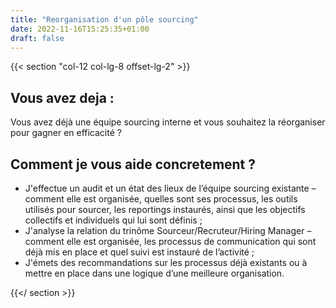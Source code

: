 ```yaml
---
title: "Reorganisation d'un pôle sourcing"
date: 2022-11-16T15:25:35+01:00
draft: false
---
```


{{< section "col-12 col-lg-8 offset-lg-2" >}}

## Vous avez deja :

Vous avez déjà une équipe sourcing interne et vous souhaitez la réorganiser pour gagner en efficacité ?

## Comment je vous aide concretement ?
- J'effectue un audit et un état des lieux de l’équipe sourcing existante – comment elle est organisée, quelles sont ses processus, les outils utilisés pour sourcer, les reportings instaurés, ainsi que les objectifs collectifs et individuels qui lui sont définis ;
- J'analyse la relation du trinôme Sourceur/Recruteur/Hiring Manager – comment elle est organisée, les processus de communication qui sont déjà mis en place et quel suivi est instauré de l’activité ;
- J'émets des recommandations sur les processus déjà existants ou à mettre en place dans une logique d’une meilleure organisation.

{{</ section >}}
